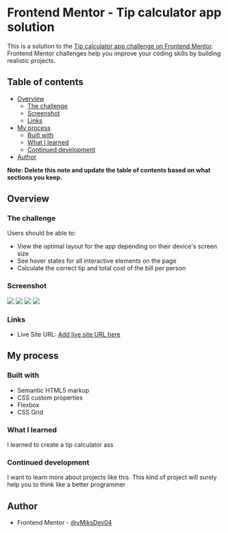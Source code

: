 # Frontend Mentor - Tip calculator app solution

This is a solution to the [Tip calculator app challenge on Frontend Mentor](https://www.frontendmentor.io/challenges/tip-calculator-app-ugJNGbJUX). Frontend Mentor challenges help you improve your coding skills by building realistic projects.

## Table of contents

- [Overview](#overview)
  - [The challenge](#the-challenge)
  - [Screenshot](#screenshot)
  - [Links](#links)
- [My process](#my-process)
  - [Built with](#built-with)
  - [What I learned](#what-i-learned)
  - [Continued development](#continued-development)
- [Author](#author)

**Note: Delete this note and update the table of contents based on what sections you keep.**

## Overview

### The challenge

Users should be able to:

- View the optimal layout for the app depending on their device's screen size
- See hover states for all interactive elements on the page
- Calculate the correct tip and total cost of the bill per person

### Screenshot

![][./screenshot/empty.png]
![][./screenshot/active.png]
![][./screenshot/complete.png]
![][./screenshot/mobile.png]


### Links

- Live Site URL: [Add live site URL here](https://your-live-site-url.com)

## My process

### Built with

- Semantic HTML5 markup
- CSS custom properties
- Flexbox
- CSS Grid


### What I learned

I learned to create a tip calculator ass


### Continued development

I want to learn more about projects like this. This kind of project will surely help you to think like a better programmer



## Author

- Frontend Mentor - [@yMiksDev04](https://www.frontendmentor.io/profile/MiksDev04)


[./screenshot/empty.png]: ./screenshot/empty.png
[./screenshot/active.png]: ./screenshot/active.png
[./screenshot/complete.png]: ./screenshot/complete.png
[./screenshot/mobile.png]: ./screenshot/mobile.png